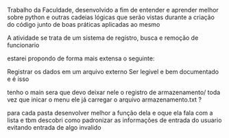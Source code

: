 Trabalho da Faculdade, desenvolvido a fim de entender e aprender melhor sobre python e outras cadeias lógicas que serão vistas durante a criação do código junto de boas práticas aplicadas ao mesmo

A atividade se trata de um sistema de registro, busca e remoção de funcionario

estarei propondo de forma mais extensa o seguinte:

Registrar os dados em um arquivo externo
Ser legivel e bem documentado
e é isso 



tenho o main sera que devo deixar nele o registro de armazenamento/ toda vez que inicar o menu ele já carregar o arquivo armazenamento.txt ?


para cada pasta desenvolver melhor a função dela e oque ela fala com a lista e tbm descobri como padronizar as informações de entrada do usuario evitando entrada de algo invalido 